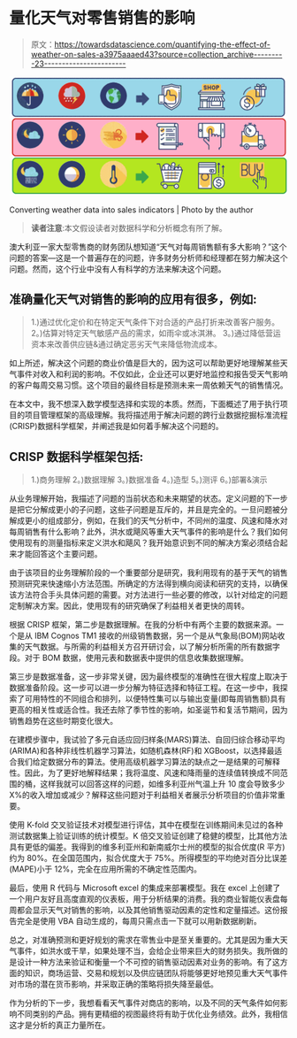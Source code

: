 # 量化天气对零售销售的影响

> 原文：<https://towardsdatascience.com/quantifying-the-effect-of-weather-on-sales-a3975aaaed43?source=collection_archive---------23----------------------->

![](img/afde026c5b6edf5cda06f8f048fca505.png)

Converting weather data into sales indicators | Photo by the author

> **读者注意**:本文假设读者对数据科学和分析概念有所了解。

澳大利亚一家大型零售商的财务团队想知道“天气对每周销售额有多大影响？”这个问题的答案—这是一个普遍存在的问题，许多财务分析师和经理都在努力解决这个问题。然而，这个行业中没有人有科学的方法来解决这个问题。

## 准确量化天气对销售的影响的应用有很多，例如:

> 1.)通过优化定价和在特定天气条件下对合适的产品打折来改善客户服务。
> 2。)估算对特定天气敏感产品的需求，如雨伞或冰淇淋。
> 3。)通过降低营运资本来改善供应链&通过确定恶劣天气来降低物流成本。

如上所述，解决这个问题的商业价值是巨大的，因为这可以帮助更好地理解某些天气事件对收入和利润的影响。不仅如此，企业还可以更好地监控和报告受天气影响的客户每周交易习惯。这个项目的最终目标是预测未来一周依赖天气的销售情况。

在本文中，我不想深入数学模型选择和实现的本质。然而，下面概述了用于执行项目的项目管理框架的高级理解。我将描述用于解决问题的跨行业数据挖掘标准流程(CRISP)数据科学框架，并阐述我是如何着手解决这个问题的。

## CRISP 数据科学框架包括:

> 1.)商务理解
> 2。)数据理解
> 3。)数据准备
> 4。)造型
> 5。)测评
> 6。)部署&演示

从业务理解开始，我描述了问题的当前状态和未来期望的状态。定义问题的下一步是把它分解成更小的子问题，这些子问题是互斥的，并且是完全的。一旦问题被分解成更小的组成部分，例如，在我们的天气分析中，不同州的温度、风速和降水对每周销售有什么影响？此外，洪水或飓风等重大天气事件的影响是什么？我们如何使用现有的测量指标来定义洪水和飓风？我开始意识到不同的解决方案必须结合起来才能回答这个主要问题。

由于该项目的业务理解阶段的一个重要部分是研究，我利用现有的基于天气的销售预测研究来快速缩小方法范围。所确定的方法得到横向阅读和研究的支持，以确保该方法符合手头具体问题的需要。对方法进行一些必要的修改，以针对给定的问题定制解决方案。因此，使用现有的研究确保了利益相关者更快的周转。

根据 CRISP 框架，第二步是数据理解。在我的分析中有两个主要的数据来源。一个是从 IBM Cognos TM1 接收的州级销售数据，另一个是从气象局(BOM)网站收集的天气数据。与所需的利益相关方召开研讨会，以了解分析所需的所有数据字段。对于 BOM 数据，使用元表和数据表中提供的信息收集数据理解。

第三步是数据准备，这一步非常关键，因为最终模型的准确性在很大程度上取决于数据准备阶段。这一步可以进一步分解为特征选择和特征工程。在这一步中，我探索了可用特性的不同组合和排列，以便特性集可以与输出变量(即每周销售额)具有更高的相关性或适合性。我还去除了季节性的影响，如圣诞节和复活节期间，因为销售趋势在这些时期变化很大。

在建模步骤中，我试验了多元自适应回归样条(MARS)算法、自回归综合移动平均(ARIMA)和各种非线性机器学习算法，如随机森林(RF)和 XGBoost，以选择最适合我们给定数据分布的算法。使用高级机器学习算法的缺点之一是结果的可解释性。因此，为了更好地解释结果；我将温度、风速和降雨量的连续值转换成不同范围的桶，这样我就可以回答这样的问题，如维多利亚州气温上升 10 度会导致多少 X%的收入增加或减少？解释这些问题对于利益相关者展示分析项目的价值非常重要。

使用 K-fold 交叉验证技术对模型进行评估，其中在模型在训练期间未见过的各种测试数据集上验证训练的统计模型。K 倍交叉验证创建了稳健的模型，比其他方法具有更低的偏差。我得到的维多利亚州和新南威尔士州的模型的拟合优度(R 平方)约为 80%。在全国范围内，拟合优度大于 75%。所得模型的平均绝对百分比误差(MAPE)小于 12%，完全在应用所需的不确定性范围内。

最后，使用 R 代码与 Microsoft excel 的集成来部署模型。我在 excel 上创建了一个用户友好且高度直观的仪表板，用于分析结果的消费。我的商业智能仪表盘每周都会显示天气对销售的影响，以及其他销售驱动因素的定性和定量描述。这份报告完全是使用 VBA 自动生成的，每周只需点击一下就可以用新数据刷新。

总之，对准确预测和更好规划的需求在零售业中是至关重要的。尤其是因为重大天气事件，如洪水或干旱，如果处理不当，会给企业带来巨大的财务损失。我所做的是设计一种方法来验证和衡量一个不可控的销售驱动因素对业务的影响。有了这方面的知识，商场运营、交易和规划以及供应链团队将能够更好地预见重大天气事件对市场的潜在货币影响，并采取正确的策略将损失降至最低。

作为分析的下一步，我想看看天气事件对商店的影响，以及不同的天气条件如何影响不同类别的产品。拥有更精细的视图最终将有助于优化业务绩效。此外，我相信这才是分析的真正力量所在。